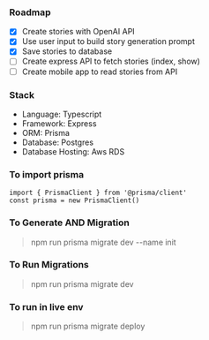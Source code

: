 ### Roadmap
- [x] Create stories with OpenAI API
- [x] Use user input to build story generation prompt
- [x] Save stories to database
- [ ] Create express API to fetch stories (index, show)
- [ ] Create mobile app to read stories from API

### Stack
- Language: Typescript
- Framework: Express
- ORM: Prisma
- Database: Postgres
- Database Hosting: Aws RDS

### To import prisma

```
import { PrismaClient } from '@prisma/client'
const prisma = new PrismaClient()
```

### To Generate AND Migration

> npm run prisma migrate dev --name init

### To Run Migrations

> npm run prisma migrate dev

### To run in live env

> npm run prisma migrate deploy